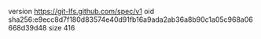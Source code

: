 version https://git-lfs.github.com/spec/v1
oid sha256:e9ecc8d7f180d83574e40d91fb16a9ada2ab36a8b90c1a05c968a06668d39d48
size 416
